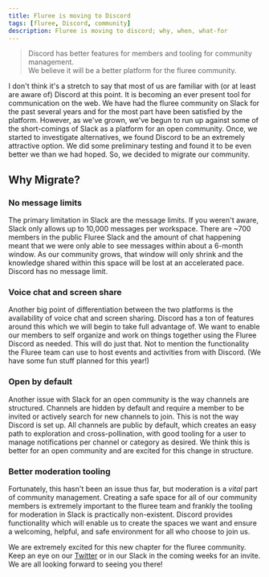 ```yaml
---
title: Fluree is moving to Discord
tags: [fluree, Discord, community]
description: Fluree is moving to discord; why, when, what-for
---
```


> Discord has better features for members and tooling for community management.  
> We believe it will be a better platform for the fluree community.

I don't think it's a stretch to say that most of us are familiar with (or at least
are aware of) Discord at this point. It is becoming an ever present tool for
communication on the web. We have had the fluree community on Slack for the past
several years and for the most part have been satisfied by the platform. However,
as we've grown, we've begun to run up against some of the short-comings of
Slack as a platform for an open community. Once, we started to investigate alternatives,
we found Discord to be an extremely attractive option. We did some preliminary testing
and found it to be even better we than we had hoped. So, we decided to migrate
our community.

## Why Migrate?

### No message limits

The primary limitation in Slack are the message limits. If you weren't aware,
Slack only allows up to 10,000 messages per workspace. There are ~700 members in
the public Fluree Slack and the amount of chat happening meant that we were only
able to see messages within about a 6-month window. As our community grows, that
window will only shrink and the knowledge shared within this space will be lost
at an accelerated pace. Discord has no message limit.

### Voice chat and screen share

Another big point of differentiation between the two platforms is the availability
of voice chat and screen sharing. Discord has a ton of features around this which
we will begin to take full advantage of. We want to enable our members to self
organize and work on things together using the Fluree Discord as needed. This
will do just that. Not to mention the functionality the Fluree team can
use to host events and activities from with Discord. (We have some fun stuff
planned for this year!)

### Open by default

Another issue with Slack for an open community is the way channels are structured.
Channels are hidden by default and require a member to be invited or actively search
for new channels to join. This is not the way Discord is set up. All channels are
public by default, which creates an easy path to exploration and cross-pollination,
with good tooling for a user to manage notifications per channel or category as desired.
We think this is better for an open community and are excited for this change in
structure.

### Better moderation tooling

Fortunately, this hasn't been an issue thus far, but moderation is a _vital_ part
of community management. Creating a safe space for all of our community members
is extremely important to the fluree team and frankly the tooling for moderation
in Slack is practically non-existent. Discord provides functionality which will enable
us to create the spaces we want and ensure a welcoming, helpful, and safe environment
for all who choose to join us.

We are extremely excited for this new chapter for the fluree community. Keep an
eye on our [Twitter](https://twitter.com/flureepbc) or in our Slack in the coming
weeks for an invite.
We are all looking forward to seeing you there!
